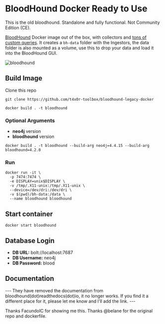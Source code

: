 # BloodHound Docker Ready to Use

This is the old bloodhound. Standalone and fully functional. Not Community Edition (CE).

[BloodHound](https://github.com/BloodHoundAD/BloodHound) Docker image out of the box, with collectors and [tons of custom queries](https://github.com/CompassSecurity/BloodHoundQueries/blob/master/BloodHound_Custom_Queries/customqueries.json). It creates a `bh-data` folder with the Ingestors, the data folder is also mounted as a volume, use this to drop your data and load it into the BloodHound GUI.

![bloodhound](https://user-images.githubusercontent.com/17031267/48985201-6f587a00-f105-11e8-8355-98e38e08cc5e.png)


## Build Image
Clone this repo
```
git clone https://github.com/t4x0r-toolbox/bloodhound-legacy-docker
```

`docker build . -t bloodhound`

### Optional Arguments

- **neo4j** version
- **bloodhound** version

`docker build . -t bloodhound --build-arg neo4j=4.4.15 --build-arg bloodhound=4.2.0`

### Run

```
docker run -it \
  -p 7474:7474 \
  -e DISPLAY=unix$DISPLAY \
  -v /tmp/.X11-unix:/tmp/.X11-unix \
  --device=/dev/dri:/dev/dri \
  -v $(pwd)/bh-data:/data \
  --name bloodhound bloodhound
```

## Start container

`docker start bloodhound`

## Database Login

- **DB URL:** bolt://localhost:7687
- **DB Username:** neo4j
- **DB Password:** blood

## Documentation
--- They have removed the documentation from bloodhound(dot)readthedocs(dot)io, it no longer works. If you find it a different place for it, please let me know and I'll add the link. ---


Thanks FacundoIC for showing me this.
Thanks @belane for the original repo and dockerfile.
